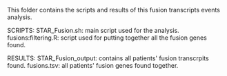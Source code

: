 This folder contains the scripts and results of this fusion transcripts events analysis. 

SCRIPTS:
  STAR_Fusion.sh: main script used for the analysis. 
  fusions:filtering.R: script used for putting together all the fusion genes found. 

RESULTS:
  STAR_Fusion_output: contains all patients' fusion transcrpits found. 
  fusions.tsv: all patients' fusion genes found together. 
